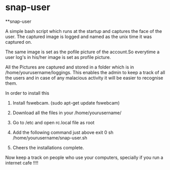 snap-user
=========

**snap-user

A simple bash script which runs at the startup and captures the face of the user. 
The captured image is logged and named as the unix time it was captured on.

The same image is set as the pofile picture of the account.So everytime a user log's in 
his/her image is set as profile picture.

All the Pictures are captured and stored in a folder which is in /home/yourusername/loggings.
This enables the admin to keep a track of all the users and in case of any malacious activity 
it will be easier to recognise them.


In order to install this 

1) Install fswebcam. (sudo apt-get update fswebcam)

2) Download all the files in your /home/yourusername/

3) Go to /etc and open rc.local file as root

4) Add the following command just above exit 0
     sh /home/yourusername/snap-user.sh 
     
5) Cheers the installations complete.


Now keep a track on people who use your computers, specially if you run a internet cafe !!!!

    

